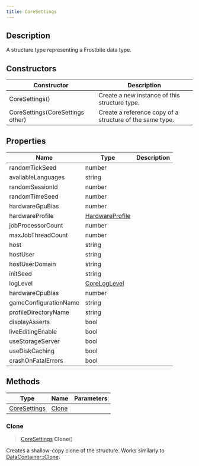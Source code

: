 ```yaml
---
title: CoreSettings
---
```

## Description

A structure type representing a Frostbite data type.

## Constructors

| Constructor                      | Description                                              |
| -------------------------------- | -------------------------------------------------------- |
| CoreSettings()                   | Create a new instance of this structure type.            |
| CoreSettings(CoreSettings other) | Create a reference copy of a structure of the same type. |

## Properties

| Name                  | Type                               | Description |
| --------------------- | ---------------------------------- | ----------- |
| randomTickSeed        | number                             |             |
| availableLanguages    | string                             |             |
| randomSessionId       | number                             |             |
| randomTimeSeed        | number                             |             |
| hardwareGpuBias       | number                             |             |
| hardwareProfile       | [HardwareProfile](HardwareProfile) |             |
| jobProcessorCount     | number                             |             |
| maxJobThreadCount     | number                             |             |
| host                  | string                             |             |
| hostUser              | string                             |             |
| hostUserDomain        | string                             |             |
| initSeed              | string                             |             |
| logLevel              | [CoreLogLevel](CoreLogLevel)       |             |
| hardwareCpuBias       | number                             |             |
| gameConfigurationName | string                             |             |
| profileDirectoryName  | string                             |             |
| displayAsserts        | bool                               |             |
| liveEditingEnable     | bool                               |             |
| useStorageServer      | bool                               |             |
| useDiskCaching        | bool                               |             |
| crashOnFatalErrors    | bool                               |             |

## Methods

| Type                         | Name            | Parameters |
| ---------------------------- | --------------- | ---------- |
| [CoreSettings](CoreSettings) | [Clone](#clone) |            |

### Clone

> [CoreSettings](CoreSettings) **Clone**()

Creates a shallow-copy clone of the structure. Works similarly to [DataContainer::Clone](/vext/ref/shared/class/datacontainer#clone).
